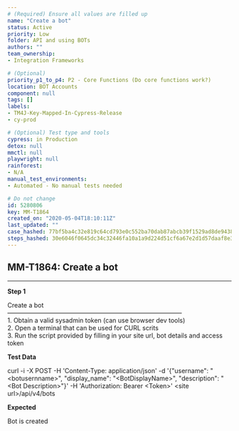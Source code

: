 ```yaml
---
# (Required) Ensure all values are filled up
name: "Create a bot"
status: Active
priority: Low
folder: API and using BOTs
authors: ""
team_ownership: 
- Integration Frameworks

# (Optional)
priority_p1_to_p4: P2 - Core Functions (Do core functions work?)
location: BOT Accounts
component: null
tags: []
labels: 
- TM4J-Key-Mapped-In-Cypress-Release
- cy-prod

# (Optional) Test type and tools
cypress: in Production
detox: null
mmctl: null
playwright: null
rainforest: 
- N/A
manual_test_environments: 
- Automated - No manual tests needed

# Do not change
id: 5280806
key: MM-T1864
created_on: "2020-05-04T18:10:11Z"
last_updated: ""
case_hashed: 77bf5ba4c32e819c64cd793e0c552ba70dab87abcb39f1529ad8de94389c9d1d911e01d699578124aeab028bcddf4eb1
steps_hashed: 30e6046f0645dc34c32446fa10a1a9d224d51cf6a67e2d1d57daaf8e3ae2fe66874665da23e7b6ddef6e1c159c529aeb
---
```


<!-- (Auto-generated) Based on frontmatter's "key" and "name" -->

## MM-T1864: Create a bot

---

**Step 1**

Create a bot\
————————————————————————————\
1\. Obtain a valid sysadmin token (can use browser dev tools)\
2\. Open a terminal that can be used for CURL scrits\
3\. Run the script provided by filling in your site url, bot details and access token

**Test Data**

curl -i -X POST -H 'Content-Type: application/json' -d '{"username": "\<botusernname>", "display\_name": "\<BotDisplayName>", "description": "\<Bot Description>"}' -H 'Authorization: Bearer \<Token>' \<site url>/api/v4/bots

**Expected**

Bot is created
